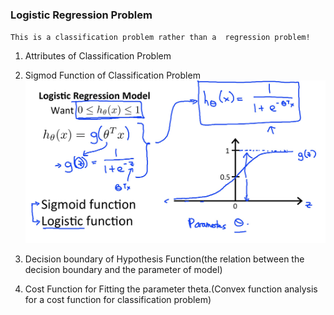 ### Logistic Regression Problem

`This is a classification problem rather than a  regression problem!`

1. Attributes of Classification Problem

2. Sigmod Function of Classification Problem<br>
![](https://github.com/edonyM/pyexer/blob/master/ml/andrewNg/pic/sigmodfunction.png)

3. Decision boundary of Hypothesis Function(the relation between the decision boundary and the parameter of model)

4. Cost Function for Fitting the parameter theta.(Convex function analysis for a cost function for classification problem)
